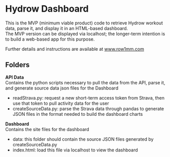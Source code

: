 # Hydrow Dashboard

This is the MVP (minimum viable product) code to retrieve Hydrow workout data, parse it, and display it in an HTML-based dashboard.  
The MVP version can be displayed via localhost; the longer-term intention is to build a web-based app for this purpose. 

Further details and instructions are available at www.row1mm.com

## Folders
**API Data**  
Contains the python scripts necessary to pull the data from the API, parse it, and generate source data json files for the Dashboard
- readStrava.py: request a new short-term access token from Strava, then use that token to pull activity data for the user
- createSourceData.py: parse the Strava data through pandas to generate JSON files in the format needed to build the dashboard charts

**Dashboard**  
Contains the site files for the dashboard
- data: this folder should contain the source JSON files generated by createSourceData.py
- index.html: load this file via localhost to view the dashboard
